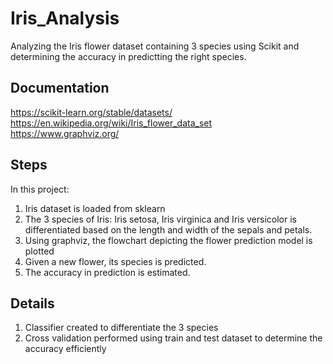 # Iris_Analysis

Analyzing the Iris flower dataset containing 3 species using Scikit and determining the accuracy in predictting the right species.

## Documentation
https://scikit-learn.org/stable/datasets/ <br>
https://en.wikipedia.org/wiki/Iris_flower_data_set <br>
https://www.graphviz.org/ <br>

## Steps
In this project:
1. Iris dataset is loaded from sklearn
2. The 3 species of Iris: Iris setosa, Iris virginica and Iris versicolor is differentiated based on the length and width of the sepals and petals.
3. Using graphviz, the flowchart depicting the flower prediction model is plotted
4. Given a new flower, its species is predicted.
5. The accuracy in prediction is estimated.

## Details
1. Classifier created to differentiate the 3 species
2. Cross validation performed using train and test dataset to determine the accuracy efficiently
